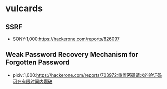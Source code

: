 # vulcards

## SSRF
- SONY:1,000:https://hackerone.com/reports/826097

## Weak Password Recovery Mechanism for Forgotten Password
- pixiv:1,000:https://hackerone.com/reports/703972:重置密码请求的验证码可在有限时间内爆破

